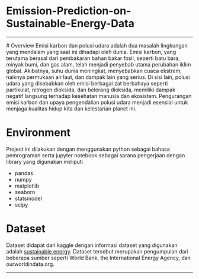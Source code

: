 # Emission-Prediction-on-Sustainable-Energy-Data
<hr>
# Overview
Emisi karbon dan polusi udara adalah dua masalah lingkungan yang mendalam yang saat ini dihadapi oleh dunia. Emisi karbon, yang terutama berasal dari pembakaran bahan bakar fosil, seperti batu bara, minyak bumi, dan gas alam, telah menjadi penyebab utama perubahan iklim global. Akibatnya, suhu dunia meningkat, menyebabkan cuaca ekstrem, naiknya permukaan air laut, dan dampak lain yang serius. Di sisi lain, polusi udara yang disebabkan oleh emisi berbagai zat berbahaya seperti partikulat, nitrogen dioksida, dan belerang dioksida, memiliki dampak negatif langsung terhadap kesehatan manusia dan ekosistem. Pengurangan emisi karbon dan upaya pengendalian polusi udara menjadi esensial untuk menjaga kualitas hidup kita dan kelestarian planet ini.

# Environment
Project ini dilakukan dengan menggunakan python sebagai bahasa pemrograman serta jupyter notebook sebagai sarana pengerjaan dengan library yang digunakan meliputi
* pandas
* numpy
* matplotlib
* seaborn
* statsmodel
* scipy

# Dataset
Dataset didapat dari kaggle dengan informasi dataset yang digunakan adalah [sustainable energy](https://www.kaggle.com/datasets/anshtanwar/global-data-on-sustainable-energy). Dataset tersebut merupakan pengumpulan dari beberapa sumber seperti World Bank, the International Energy Agency, dan ourworldindata.org.

<hr>

